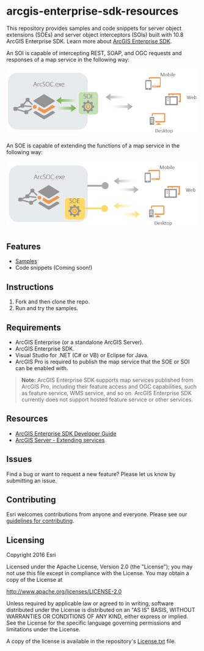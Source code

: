 # arcgis-enterprise-sdk-resources

This repository provides samples and code snippets for server object extensions (SOEs) and server object interceptors (SOIs) built with 10.8 ArcGIS Enterprise SDK. Learn more about [ArcGIS Enterprise SDK](https://enterprise.arcgis.com/en/sdk/latest/windows/webframe.html#a2596185-823b-4de3-9831-7842fb6100fb.html).

An SOI is capable of intercepting REST, SOAP, and OGC requests and responses of a map service in the following way:
<p align="center">
  <img src="images/soi.PNG">
</p>

An SOE is capable of extending the functions of a map service in the following way:
<p align="center">
  <img src="images/soe.PNG">
</p>

## Features
- [Samples](Samples)
- Code snippets (Coming soon!)

## Instructions
1. Fork and then clone the repo. 
2. Run and try the samples.

## Requirements
* ArcGIS Enterprise (or a standalone ArcGIS Server).
* ArcGIS Enterprise SDK.
* Visual Studio for .NET (C# or VB) or Eclipse for Java.
* ArcGIS Pro is required to publish the map service that the SOE or SOI can be enabled with. 
> **Note:** ArcGIS Enterprise SDK supports map services published from ArcGIS Pro, including their feature access and OGC capabilities, such as feature service, WMS service, and so on. ArcGIS Enterprise SDK currently does not support hosted feature service or other services. 

## Resources
* [ArcGIS Enterprise SDK Developer Guide](https://enterprise.arcgis.com/en/sdk/latest/windows/webframe.html#a2596185-823b-4de3-9831-7842fb6100fb.html)
* [ArcGIS Server - Extending services](https://enterprise.arcgis.com/en/server/latest/develop/windows/about-extending-services.htm)


## Issues
Find a bug or want to request a new feature?  Please let us know by submitting an issue.

## Contributing
Esri welcomes contributions from anyone and everyone. Please see our [guidelines for contributing](https://github.com/esri/contributing).

## Licensing
Copyright 2016 Esri

Licensed under the Apache License, Version 2.0 (the "License");
you may not use this file except in compliance with the License.
You may obtain a copy of the License at

   http://www.apache.org/licenses/LICENSE-2.0

Unless required by applicable law or agreed to in writing, software
distributed under the License is distributed on an "AS IS" BASIS,
WITHOUT WARRANTIES OR CONDITIONS OF ANY KIND, either express or implied.
See the License for the specific language governing permissions and
limitations under the License.

A copy of the license is available in the repository's [License.txt](https://github.com/hanhansun/arcgis-enterprise-sdk-samples/blob/master/License.txt) file.
